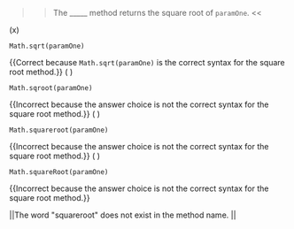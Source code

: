 >>The _____ method returns the square root of <code>paramOne</code>. <<

(x) <pre><code>Math.sqrt(paramOne)</code></pre> {{Correct because <code>Math.sqrt(paramOne)</code> is the correct syntax for the square root method.}}
( ) <pre><code>Math.sqroot(paramOne)</code></pre> {{Incorrect because the answer choice is not the correct syntax for the square root method.}}
( ) <pre><code>Math.squareroot(paramOne)</code></pre> {{Incorrect because the answer choice is not the correct syntax for the square root method.}}
( ) <pre><code>Math.squareRoot(paramOne)</code></pre> {{Incorrect because the answer choice is not the correct syntax for the square root method.}}

||The word "squareroot" does not exist in the method name. ||
